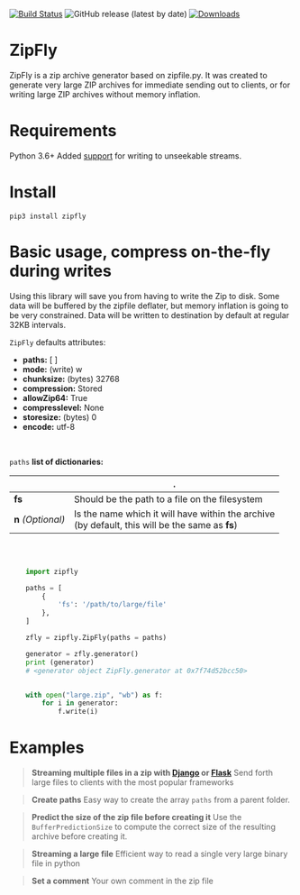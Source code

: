 [![Build Status](https://img.shields.io/circleci/build/github/sandes/zipfly/master)](https://app.circleci.com/pipelines/github/sandes/zipfly)
![GitHub release (latest by date)](https://img.shields.io/github/v/release/sandes/zipfly)
[![Downloads](https://static.pepy.tech/badge/zipfly)](https://pepy.tech/project/zipfly)

# ZipFly

ZipFly is a zip archive generator based on zipfile.py.
It was created to generate very large ZIP archives for immediate sending out to clients, or for writing large ZIP archives without memory inflation.

# Requirements
Python 3.6+ Added <a href="https://docs.python.org/3/library/zipfile.html#zipfile-objects" target="blank">support</a> for writing to unseekable streams.

# Install
    pip3 install zipfly

# Basic usage, compress on-the-fly during writes
Using this library will save you from having to write the Zip to disk. Some data will be buffered by the zipfile deflater, but memory inflation is going to be very constrained. Data will be written to destination by default at regular 32KB intervals.


`ZipFly` defaults attributes:<br>    
- <b>paths:</b> [ ] <br/>
- <b>mode:</b> (write) w <br/>
- <b>chunksize:</b> (bytes) 32768 <br/>
- <b>compression:</b> Stored <br/>
- <b>allowZip64:</b> True <br/>
- <b>compresslevel:</b> None <br/>
- <b>storesize:</b> (bytes) 0 <br/>
- <b>encode:</b> utf-8 <br/>

<br/>



`paths` <b>list of dictionaries:</b>

|                   |.                          
|----------------   |-------------------------------      
|**fs**             |Should be the path to a file on the filesystem            
|**n** *(Optional)* |Is the name which it will have within the archive <br> (by default, this will be the same as **fs**)

<br>

```python

    import zipfly

    paths = [
        {
            'fs': '/path/to/large/file'
        },
    ]

    zfly = zipfly.ZipFly(paths = paths)

    generator = zfly.generator()
    print (generator)
    # <generator object ZipFly.generator at 0x7f74d52bcc50>


    with open("large.zip", "wb") as f:
        for i in generator:
            f.write(i)

```


# Examples

> <b>Streaming multiple files in a zip with <a href="https://github.com/sandes/zipfly/blob/master/examples/streaming_django.py" target="_blank">Django</a> or <a href="https://github.com/sandes/zipfly/blob/master/examples/streaming_flask.py" target="_blank">Flask</a></b>
Send forth large files to clients with the most popular frameworks

> <b>Create paths</b>
Easy way to create the array `paths` from a parent folder.

> <b>Predict the size of the zip file before creating it</b>
Use the `BufferPredictionSize` to compute the correct size of the resulting archive before creating it.

> <b>Streaming a large file</b>
Efficient way to read a single very large binary file in python

> <b>Set a comment</b>
Your own comment in the zip file


